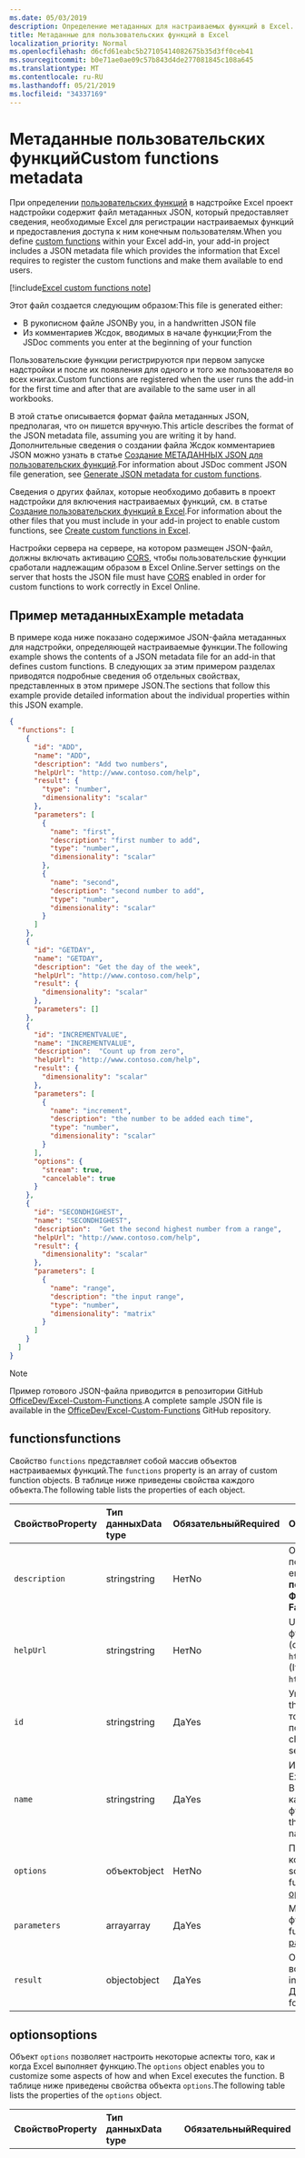 ```yaml
---
ms.date: 05/03/2019
description: Определение метаданных для настраиваемых функций в Excel.
title: Метаданные для пользовательских функций в Excel
localization_priority: Normal
ms.openlocfilehash: d6cfd61eabc5b27105414082675b35d3ff0ceb41
ms.sourcegitcommit: b0e71ae0ae09c57b843d4de277081845c108a645
ms.translationtype: MT
ms.contentlocale: ru-RU
ms.lasthandoff: 05/21/2019
ms.locfileid: "34337169"
---
```

# <a name="custom-functions-metadata"></a><span data-ttu-id="0926b-103">Метаданные пользовательских функций</span><span class="sxs-lookup"><span data-stu-id="0926b-103">Custom functions metadata</span></span>

<span data-ttu-id="0926b-104">При определении [пользовательских функций](custom-functions-overview.md) в надстройке Excel проект надстройки содержит файл метаданных JSON, который предоставляет сведения, необходимые Excel для регистрации настраиваемых функций и предоставления доступа к ним конечным пользователям.</span><span class="sxs-lookup"><span data-stu-id="0926b-104">When you define [custom functions](custom-functions-overview.md) within your Excel add-in, your add-in project includes a JSON metadata file which provides the information that Excel requires to register the custom functions and make them available to end users.</span></span>

[!include[Excel custom functions note](../includes/excel-custom-functions-note.md)]

<span data-ttu-id="0926b-105">Этот файл создается следующим образом:</span><span class="sxs-lookup"><span data-stu-id="0926b-105">This file is generated either:</span></span>

- <span data-ttu-id="0926b-106">В рукописном файле JSON</span><span class="sxs-lookup"><span data-stu-id="0926b-106">By you, in a handwritten JSON file</span></span>
- <span data-ttu-id="0926b-107">Из комментариев Жсдок, вводимых в начале функции;</span><span class="sxs-lookup"><span data-stu-id="0926b-107">From the JSDoc comments you enter at the beginning of your function</span></span>

<span data-ttu-id="0926b-108">Пользовательские функции регистрируются при первом запуске надстройки и после их появления для одного и того же пользователя во всех книгах.</span><span class="sxs-lookup"><span data-stu-id="0926b-108">Custom functions are registered when the user runs the add-in for the first time and after that are available to the same user in all workbooks.</span></span>

<span data-ttu-id="0926b-109">В этой статье описывается формат файла метаданных JSON, предполагая, что он пишется вручную.</span><span class="sxs-lookup"><span data-stu-id="0926b-109">This article describes the format of the JSON metadata file, assuming you are writing it by hand.</span></span> <span data-ttu-id="0926b-110">Дополнительные сведения о создании файла Жсдок комментариев JSON можно узнать в статье [Создание МЕТАДАННЫХ JSON для пользовательских функций](custom-functions-json-autogeneration.md).</span><span class="sxs-lookup"><span data-stu-id="0926b-110">For information about JSDoc comment JSON file generation, see [Generate JSON metadata for custom functions](custom-functions-json-autogeneration.md).</span></span>

<span data-ttu-id="0926b-111">Сведения о других файлах, которые необходимо добавить в проект надстройки для включения настраиваемых функций, см. в статье [Создание пользовательских функций в Excel](custom-functions-overview.md).</span><span class="sxs-lookup"><span data-stu-id="0926b-111">For information about the other files that you must include in your add-in project to enable custom functions, see [Create custom functions in Excel](custom-functions-overview.md).</span></span>

<span data-ttu-id="0926b-112">Настройки сервера на сервере, на котором размещен JSON-файл, должны включать активацию [CORS](https://developer.mozilla.org/docs/Web/HTTP/CORS), чтобы пользовательские функции сработали надлежащим образом в Excel Online.</span><span class="sxs-lookup"><span data-stu-id="0926b-112">Server settings on the server that hosts the JSON file must have [CORS](https://developer.mozilla.org/docs/Web/HTTP/CORS) enabled in order for custom functions to work correctly in Excel Online.</span></span>

## <a name="example-metadata"></a><span data-ttu-id="0926b-113">Пример метаданных</span><span class="sxs-lookup"><span data-stu-id="0926b-113">Example metadata</span></span>

<span data-ttu-id="0926b-114">В примере кода ниже показано содержимое JSON-файла метаданных для надстройки, определяющей настраиваемые функции.</span><span class="sxs-lookup"><span data-stu-id="0926b-114">The following example shows the contents of a JSON metadata file for an add-in that defines custom functions.</span></span> <span data-ttu-id="0926b-115">В следующих за этим примером разделах приводятся подробные сведения об отдельных свойствах, представленных в этом примере JSON.</span><span class="sxs-lookup"><span data-stu-id="0926b-115">The sections that follow this example provide detailed information about the individual properties within this JSON example.</span></span>

```json
{
  "functions": [
    {
      "id": "ADD",
      "name": "ADD",
      "description": "Add two numbers",
      "helpUrl": "http://www.contoso.com/help",
      "result": {
        "type": "number",
        "dimensionality": "scalar"
      },
      "parameters": [
        {
          "name": "first",
          "description": "first number to add",
          "type": "number",
          "dimensionality": "scalar"
        },
        {
          "name": "second",
          "description": "second number to add",
          "type": "number",
          "dimensionality": "scalar"
        }
      ]
    },
    {
      "id": "GETDAY",
      "name": "GETDAY",
      "description": "Get the day of the week",
      "helpUrl": "http://www.contoso.com/help",
      "result": {
        "dimensionality": "scalar"
      },
      "parameters": []
    },
    {
      "id": "INCREMENTVALUE",
      "name": "INCREMENTVALUE", 
      "description":  "Count up from zero",
      "helpUrl": "http://www.contoso.com/help",
      "result": {
        "dimensionality": "scalar"
      },
      "parameters": [
        {
          "name": "increment",
          "description": "the number to be added each time",
          "type": "number",
          "dimensionality": "scalar"
        }
      ],
      "options": {
        "stream": true,
        "cancelable": true
      }
    },
    {
      "id": "SECONDHIGHEST",
      "name": "SECONDHIGHEST", 
      "description":  "Get the second highest number from a range",
      "helpUrl": "http://www.contoso.com/help",
      "result": {
        "dimensionality": "scalar"
      },
      "parameters": [
        {
          "name": "range",
          "description": "the input range",
          "type": "number",
          "dimensionality": "matrix"
        }
      ]
    }
  ]
}
```

> [!NOTE]
> <span data-ttu-id="0926b-116">Пример готового JSON-файла приводится в репозитории GitHub [OfficeDev/Excel-Custom-Functions](https://github.com/OfficeDev/Excel-Custom-Functions/blob/master/src/functions/functions.json).</span><span class="sxs-lookup"><span data-stu-id="0926b-116">A complete sample JSON file is available in the [OfficeDev/Excel-Custom-Functions](https://github.com/OfficeDev/Excel-Custom-Functions/blob/master/src/functions/functions.json) GitHub repository.</span></span>

## <a name="functions"></a><span data-ttu-id="0926b-117">functions</span><span class="sxs-lookup"><span data-stu-id="0926b-117">functions</span></span> 

<span data-ttu-id="0926b-118">Свойство `functions` представляет собой массив объектов настраиваемых функций.</span><span class="sxs-lookup"><span data-stu-id="0926b-118">The `functions` property is an array of custom function objects.</span></span> <span data-ttu-id="0926b-119">В таблице ниже приведены свойства каждого объекта.</span><span class="sxs-lookup"><span data-stu-id="0926b-119">The following table lists the properties of each object.</span></span>

|  <span data-ttu-id="0926b-120">Свойство</span><span class="sxs-lookup"><span data-stu-id="0926b-120">Property</span></span>  |  <span data-ttu-id="0926b-121">Тип данных</span><span class="sxs-lookup"><span data-stu-id="0926b-121">Data type</span></span>  |  <span data-ttu-id="0926b-122">Обязательный</span><span class="sxs-lookup"><span data-stu-id="0926b-122">Required</span></span>  |  <span data-ttu-id="0926b-123">Описание</span><span class="sxs-lookup"><span data-stu-id="0926b-123">Description</span></span>  |
|:-----|:-----|:-----|:-----|
|  `description`  |  <span data-ttu-id="0926b-124">string</span><span class="sxs-lookup"><span data-stu-id="0926b-124">string</span></span>  |  <span data-ttu-id="0926b-125">Нет</span><span class="sxs-lookup"><span data-stu-id="0926b-125">No</span></span>  |  <span data-ttu-id="0926b-126">Описание функции, которое отображается пользователям в Excel</span><span class="sxs-lookup"><span data-stu-id="0926b-126">The description of the function that end users see in Excel.</span></span> <span data-ttu-id="0926b-127">(например, **преобразует значение по шкале Цельсия в температуру по шкале Фаренгейта**).</span><span class="sxs-lookup"><span data-stu-id="0926b-127">For example, **Converts a Celsius value to Fahrenheit**.</span></span> |
|  `helpUrl`  |  <span data-ttu-id="0926b-128">string</span><span class="sxs-lookup"><span data-stu-id="0926b-128">string</span></span>  |   <span data-ttu-id="0926b-129">Нет</span><span class="sxs-lookup"><span data-stu-id="0926b-129">No</span></span>  |  <span data-ttu-id="0926b-130">URL-адрес, по которому можно получить сведения о функции</span><span class="sxs-lookup"><span data-stu-id="0926b-130">URL that provides information about the function.</span></span> <span data-ttu-id="0926b-131">(отображается в области задач). Пример: `http://contoso.com/help/convertcelsiustofahrenheit.html`.</span><span class="sxs-lookup"><span data-stu-id="0926b-131">(It is displayed in a task pane.) For example, `http://contoso.com/help/convertcelsiustofahrenheit.html`.</span></span> |
| `id`     | <span data-ttu-id="0926b-132">string</span><span class="sxs-lookup"><span data-stu-id="0926b-132">string</span></span> | <span data-ttu-id="0926b-133">Да</span><span class="sxs-lookup"><span data-stu-id="0926b-133">Yes</span></span> | <span data-ttu-id="0926b-134">Уникальный идентификатор для функции.</span><span class="sxs-lookup"><span data-stu-id="0926b-134">A unique ID for the function.</span></span> <span data-ttu-id="0926b-135">Этот идентификатор может содержать только буквы, цифры и точки и не может изменяться после настройки.</span><span class="sxs-lookup"><span data-stu-id="0926b-135">This ID can only contain alphanumeric characters and periods and should not be changed after it is set.</span></span> |
|  `name`  |  <span data-ttu-id="0926b-136">string</span><span class="sxs-lookup"><span data-stu-id="0926b-136">string</span></span>  |  <span data-ttu-id="0926b-137">Да</span><span class="sxs-lookup"><span data-stu-id="0926b-137">Yes</span></span>  |  <span data-ttu-id="0926b-138">Имя функции, которое отображается пользователям в Excel.</span><span class="sxs-lookup"><span data-stu-id="0926b-138">The name of the function that end users see in Excel.</span></span> <span data-ttu-id="0926b-139">В Excel имя этой функции будет присоединено в качестве префикса пространством имен настраиваемой функции, указанным в XML-файле манифеста.</span><span class="sxs-lookup"><span data-stu-id="0926b-139">In Excel, this function name will be prefixed by the custom functions namespace that's specified in the XML manifest file.</span></span> |
|  `options`  |  <span data-ttu-id="0926b-140">объект</span><span class="sxs-lookup"><span data-stu-id="0926b-140">object</span></span>  |  <span data-ttu-id="0926b-141">Нет</span><span class="sxs-lookup"><span data-stu-id="0926b-141">No</span></span>  |  <span data-ttu-id="0926b-142">Позволяет настроить некоторые аспекты того, как и когда Excel выполняет функцию.</span><span class="sxs-lookup"><span data-stu-id="0926b-142">Enables you to customize some aspects of how and when Excel executes the function.</span></span> <span data-ttu-id="0926b-143">Дополнительные сведения см. в разделе [options](#options).</span><span class="sxs-lookup"><span data-stu-id="0926b-143">See [options](#options) for details.</span></span> |
|  `parameters`  |  <span data-ttu-id="0926b-144">array</span><span class="sxs-lookup"><span data-stu-id="0926b-144">array</span></span>  |  <span data-ttu-id="0926b-145">Да</span><span class="sxs-lookup"><span data-stu-id="0926b-145">Yes</span></span>  |  <span data-ttu-id="0926b-146">Массив, который определяет входные параметры для функции.</span><span class="sxs-lookup"><span data-stu-id="0926b-146">Array that defines the input parameters for the function.</span></span> <span data-ttu-id="0926b-147">Дополнительные сведения см. в разделе [parameters](#parameters).</span><span class="sxs-lookup"><span data-stu-id="0926b-147">See [parameters](#parameters)  for details.</span></span> |
|  `result`  |  <span data-ttu-id="0926b-148">object</span><span class="sxs-lookup"><span data-stu-id="0926b-148">object</span></span>  |  <span data-ttu-id="0926b-149">Да</span><span class="sxs-lookup"><span data-stu-id="0926b-149">Yes</span></span>  |  <span data-ttu-id="0926b-150">Объект, который определяет тип информации, возвращаемый функцией.</span><span class="sxs-lookup"><span data-stu-id="0926b-150">Object that defines the type of information that is returned by the function.</span></span> <span data-ttu-id="0926b-151">Дополнительные сведения см. в разделе [result](#result).</span><span class="sxs-lookup"><span data-stu-id="0926b-151">See [result](#result) for details.</span></span> |

## <a name="options"></a><span data-ttu-id="0926b-152">options</span><span class="sxs-lookup"><span data-stu-id="0926b-152">options</span></span>

<span data-ttu-id="0926b-153">Объект `options` позволяет настроить некоторые аспекты того, как и когда Excel выполняет функцию.</span><span class="sxs-lookup"><span data-stu-id="0926b-153">The `options` object enables you to customize some aspects of how and when Excel executes the function.</span></span> <span data-ttu-id="0926b-154">В таблице ниже приведены свойства объекта `options`.</span><span class="sxs-lookup"><span data-stu-id="0926b-154">The following table lists the properties of the `options` object.</span></span>

|  <span data-ttu-id="0926b-155">Свойство</span><span class="sxs-lookup"><span data-stu-id="0926b-155">Property</span></span>  |  <span data-ttu-id="0926b-156">Тип данных</span><span class="sxs-lookup"><span data-stu-id="0926b-156">Data type</span></span>  |  <span data-ttu-id="0926b-157">Обязательный</span><span class="sxs-lookup"><span data-stu-id="0926b-157">Required</span></span>  |  <span data-ttu-id="0926b-158">Описание</span><span class="sxs-lookup"><span data-stu-id="0926b-158">Description</span></span>  |
|:-----|:-----|:-----|:-----|
|  `cancelable`  |  <span data-ttu-id="0926b-159">boolean</span><span class="sxs-lookup"><span data-stu-id="0926b-159">boolean</span></span>  |  <span data-ttu-id="0926b-160">Нет</span><span class="sxs-lookup"><span data-stu-id="0926b-160">No</span></span><br/><br/><span data-ttu-id="0926b-161">Значение по умолчанию: `false`.</span><span class="sxs-lookup"><span data-stu-id="0926b-161">Default value is `false`.</span></span>  |  <span data-ttu-id="0926b-162">Если это свойство имеет значение `true`, Excel будет вызывать обработчик `onCanceled` каждый раз, когда пользователь будет предпринимать действия, которые приводят к отмене функции (например, вручную вызывает пересчет или редактирует ячейку, на которую ссылается функция).</span><span class="sxs-lookup"><span data-stu-id="0926b-162">If `true`, Excel calls the `onCanceled` handler whenever the user takes an action that has the effect of canceling the function; for example, manually triggering recalculation or editing a cell that is referenced by the function.</span></span> <span data-ttu-id="0926b-163">Если вы используете это свойство, Excel вызовет функцию JavaScript с дополнительным параметром `caller`.</span><span class="sxs-lookup"><span data-stu-id="0926b-163">If you use this option, Excel will call the JavaScript function with an additional `caller` parameter.</span></span> <span data-ttu-id="0926b-164">(***Не*** регистрируйте этот параметр в свойстве `parameters`.)</span><span class="sxs-lookup"><span data-stu-id="0926b-164">(Do ***not*** register this parameter in the `parameters` property).</span></span> <span data-ttu-id="0926b-165">В тексте функции обработчик необходимо назначить элементу `caller.onCanceled`.</span><span class="sxs-lookup"><span data-stu-id="0926b-165">In the body of the function, a handler must be assigned to the `caller.onCanceled` member.</span></span> <span data-ttu-id="0926b-166">Дополнительные сведения см. в разделе [Отмена функции](custom-functions-web-reqs.md#stream-and-cancel-functions).</span><span class="sxs-lookup"><span data-stu-id="0926b-166">For more information, see [Canceling a function](custom-functions-web-reqs.md#stream-and-cancel-functions).</span></span> |
|  `requiresAddress`  | <span data-ttu-id="0926b-167">boolean</span><span class="sxs-lookup"><span data-stu-id="0926b-167">boolean</span></span> | <span data-ttu-id="0926b-168">Нет</span><span class="sxs-lookup"><span data-stu-id="0926b-168">No</span></span> <br/><br/><span data-ttu-id="0926b-169">Значение по умолчанию: `false`.</span><span class="sxs-lookup"><span data-stu-id="0926b-169">Default value is `false`.</span></span> | <br /><br /> <span data-ttu-id="0926b-170">Если этот параметр имеет значение true, пользовательская функция может получить доступ к адресу ячейки, которая вызвала пользовательскую функцию.</span><span class="sxs-lookup"><span data-stu-id="0926b-170">If true, your custom function can access the address of the cell that invoked your custom function.</span></span> <span data-ttu-id="0926b-171">Чтобы получить адрес ячейки, которая вызвала пользовательскую функцию, используйте context. Address в пользовательской функции.</span><span class="sxs-lookup"><span data-stu-id="0926b-171">To get the address of the cell that invoked your custom function, use context.address in your custom function.</span></span> <span data-ttu-id="0926b-172">Дополнительные сведения см. в статье [Определение того, какая ячейка вызывала пользовательскую функцию](/office/dev/add-ins/excel/custom-functions-overview#determine-which-cell-invoked-your-custom-function).</span><span class="sxs-lookup"><span data-stu-id="0926b-172">For more information, see [Determine which cell invoked your custom function](/office/dev/add-ins/excel/custom-functions-overview#determine-which-cell-invoked-your-custom-function).</span></span> <span data-ttu-id="0926b-173">Пользовательские функции не могут быть заданы как потоковые, так и Рекуиресаддресс.</span><span class="sxs-lookup"><span data-stu-id="0926b-173">Custom functions cannot be set as both streaming and requiresAddress.</span></span> <span data-ttu-id="0926b-174">При использовании этого параметра параметр "Инвокатионконтекст" должен быть последним параметром, переданным в параметре.</span><span class="sxs-lookup"><span data-stu-id="0926b-174">When using this option, the 'invocationContext' parameter must be the last parameter passed in options.</span></span> |
|  `stream`  |  <span data-ttu-id="0926b-175">boolean</span><span class="sxs-lookup"><span data-stu-id="0926b-175">boolean</span></span>  |  <span data-ttu-id="0926b-176">Нет</span><span class="sxs-lookup"><span data-stu-id="0926b-176">No</span></span><br/><br/><span data-ttu-id="0926b-177">Значение по умолчанию: `false`.</span><span class="sxs-lookup"><span data-stu-id="0926b-177">Default value is `false`.</span></span>  |  <span data-ttu-id="0926b-178">Если это свойство имеет значение `true`, функция может выводить значение в ячейку несколько раз, даже если вызвана всего единожды.</span><span class="sxs-lookup"><span data-stu-id="0926b-178">If `true`, the function can output repeatedly to the cell even when invoked only once.</span></span> <span data-ttu-id="0926b-179">Этот параметр полезен для быстро изменяющихся источников данных, таких как цена акций.</span><span class="sxs-lookup"><span data-stu-id="0926b-179">This option is useful for rapidly-changing data sources, such as a stock price.</span></span> <span data-ttu-id="0926b-180">Если вы используете это свойство, Excel вызовет функцию JavaScript с дополнительным параметром `caller`.</span><span class="sxs-lookup"><span data-stu-id="0926b-180">If you use this option, Excel will call the JavaScript function with an additional `caller` parameter.</span></span> <span data-ttu-id="0926b-181">(***Не*** регистрируйте этот параметр в свойстве `parameters`.)</span><span class="sxs-lookup"><span data-stu-id="0926b-181">(Do ***not*** register this parameter in the `parameters` property).</span></span> <span data-ttu-id="0926b-182">Функция не должна содержать оператор `return`.</span><span class="sxs-lookup"><span data-stu-id="0926b-182">The function should have no `return` statement.</span></span> <span data-ttu-id="0926b-183">Вместо этого результирующее значение передается как аргумент метода обратного вызова `caller.setResult`.</span><span class="sxs-lookup"><span data-stu-id="0926b-183">Instead, the result value is passed as the argument of the `caller.setResult` callback method.</span></span> <span data-ttu-id="0926b-184">Дополнительные сведения см. в разделе [Потоковые функции](custom-functions-web-reqs.md#stream-and-cancel-functions).</span><span class="sxs-lookup"><span data-stu-id="0926b-184">For more information, see [Streaming functions](custom-functions-web-reqs.md#stream-and-cancel-functions).</span></span> |
|  `volatile`  | <span data-ttu-id="0926b-185">boolean</span><span class="sxs-lookup"><span data-stu-id="0926b-185">boolean</span></span> | <span data-ttu-id="0926b-186">Нет</span><span class="sxs-lookup"><span data-stu-id="0926b-186">No</span></span> <br/><br/><span data-ttu-id="0926b-187">Значение по умолчанию: `false`.</span><span class="sxs-lookup"><span data-stu-id="0926b-187">Default value is `false`.</span></span> | <br /><br /> <span data-ttu-id="0926b-188">Если присвоено значение `true`, функция пересчитывается при каждом выполнении пересчета в Excel, а не только при изменении зависимых значений формулы.</span><span class="sxs-lookup"><span data-stu-id="0926b-188">If `true`, the function will recalculate each time Excel recalculates, instead of only when the formula's dependent values have changed.</span></span> <span data-ttu-id="0926b-189">Функция не может быть одновременно потоковой и переменной.</span><span class="sxs-lookup"><span data-stu-id="0926b-189">A function cannot be both streaming and volatile.</span></span> <span data-ttu-id="0926b-190">Если обоим свойствам `stream` и `volatile` присвоено значение `true`, параметр переменности будет игнорироваться.</span><span class="sxs-lookup"><span data-stu-id="0926b-190">If the `stream` and `volatile` properties are both set to `true`, the volatile option will be ignored.</span></span> |

## <a name="parameters"></a><span data-ttu-id="0926b-191">parameters</span><span class="sxs-lookup"><span data-stu-id="0926b-191">parameters</span></span>

<span data-ttu-id="0926b-192">Свойство `parameters` представляет собой массив объектов параметров.</span><span class="sxs-lookup"><span data-stu-id="0926b-192">The `parameters` property is an array of parameter objects.</span></span> <span data-ttu-id="0926b-193">В таблице ниже приведены свойства каждого объекта.</span><span class="sxs-lookup"><span data-stu-id="0926b-193">The following table lists the properties of each object.</span></span>

|  <span data-ttu-id="0926b-194">Свойство</span><span class="sxs-lookup"><span data-stu-id="0926b-194">Property</span></span>  |  <span data-ttu-id="0926b-195">Тип данных</span><span class="sxs-lookup"><span data-stu-id="0926b-195">Data type</span></span>  |  <span data-ttu-id="0926b-196">Обязательный</span><span class="sxs-lookup"><span data-stu-id="0926b-196">Required</span></span>  |  <span data-ttu-id="0926b-197">Описание</span><span class="sxs-lookup"><span data-stu-id="0926b-197">Description</span></span>  |
|:-----|:-----|:-----|:-----|
|  `description`  |  <span data-ttu-id="0926b-198">string</span><span class="sxs-lookup"><span data-stu-id="0926b-198">string</span></span>  |  <span data-ttu-id="0926b-199">Нет</span><span class="sxs-lookup"><span data-stu-id="0926b-199">No</span></span> |  <span data-ttu-id="0926b-200">Описание параметра.</span><span class="sxs-lookup"><span data-stu-id="0926b-200">A description of the parameter.</span></span> <span data-ttu-id="0926b-201">Отображается в IntelliSense Excel.</span><span class="sxs-lookup"><span data-stu-id="0926b-201">This is displayed in Excel's intelliSense.</span></span>  |
|  `dimensionality`  |  <span data-ttu-id="0926b-202">string</span><span class="sxs-lookup"><span data-stu-id="0926b-202">string</span></span>  |  <span data-ttu-id="0926b-203">Нет</span><span class="sxs-lookup"><span data-stu-id="0926b-203">No</span></span>  |  <span data-ttu-id="0926b-204">Должно быть **скалярным** (значение, отличное от массива) или **матричным** (двухмерный массив).</span><span class="sxs-lookup"><span data-stu-id="0926b-204">Must be either **scalar** (a non-array value) or **matrix** (a 2-dimensional array).</span></span>  |
|  `name`  |  <span data-ttu-id="0926b-205">string</span><span class="sxs-lookup"><span data-stu-id="0926b-205">string</span></span>  |  <span data-ttu-id="0926b-206">Да</span><span class="sxs-lookup"><span data-stu-id="0926b-206">Yes</span></span>  |  <span data-ttu-id="0926b-207">Имя параметра.</span><span class="sxs-lookup"><span data-stu-id="0926b-207">The name of the parameter.</span></span> <span data-ttu-id="0926b-208">Оно отображается в IntelliSense Excel.</span><span class="sxs-lookup"><span data-stu-id="0926b-208">This name is displayed in Excel's intelliSense.</span></span>  |
|  `type`  |  <span data-ttu-id="0926b-209">string</span><span class="sxs-lookup"><span data-stu-id="0926b-209">string</span></span>  |  <span data-ttu-id="0926b-210">Нет</span><span class="sxs-lookup"><span data-stu-id="0926b-210">No</span></span>  |  <span data-ttu-id="0926b-211">Тип данных параметра.</span><span class="sxs-lookup"><span data-stu-id="0926b-211">The data type of the parameter.</span></span> <span data-ttu-id="0926b-212">Может иметь значение **boolean**, **number**, **string** или **any**, что позволяет использовать любой из трех предыдущих типов.</span><span class="sxs-lookup"><span data-stu-id="0926b-212">Can be **boolean**, **number**, **string**, or **any**, which allows you to use of any of the previous three types.</span></span> <span data-ttu-id="0926b-213">Если это свойство не задано, по умолчанию устанавливается тип данных **any**.</span><span class="sxs-lookup"><span data-stu-id="0926b-213">If this property is not specified, the data type defaults to **any**.</span></span> |
|  `optional`  | <span data-ttu-id="0926b-214">boolean</span><span class="sxs-lookup"><span data-stu-id="0926b-214">boolean</span></span> | <span data-ttu-id="0926b-215">Нет</span><span class="sxs-lookup"><span data-stu-id="0926b-215">No</span></span> | <span data-ttu-id="0926b-216">Если присвоено значение `true`, параметр не обязателен.</span><span class="sxs-lookup"><span data-stu-id="0926b-216">If `true`, the parameter is optional.</span></span> |

## <a name="result"></a><span data-ttu-id="0926b-217">result</span><span class="sxs-lookup"><span data-stu-id="0926b-217">result</span></span>

<span data-ttu-id="0926b-218">Объект `result` определяет тип информации, возвращаемый функцией.</span><span class="sxs-lookup"><span data-stu-id="0926b-218">The `result` object defines the type of information that is returned by the function.</span></span> <span data-ttu-id="0926b-219">В таблице ниже приведены свойства объекта `result`.</span><span class="sxs-lookup"><span data-stu-id="0926b-219">The following table lists the properties of the `result` object.</span></span>

|  <span data-ttu-id="0926b-220">Свойство</span><span class="sxs-lookup"><span data-stu-id="0926b-220">Property</span></span>  |  <span data-ttu-id="0926b-221">Тип данных</span><span class="sxs-lookup"><span data-stu-id="0926b-221">Data type</span></span>  |  <span data-ttu-id="0926b-222">Обязательный</span><span class="sxs-lookup"><span data-stu-id="0926b-222">Required</span></span>  |  <span data-ttu-id="0926b-223">Описание</span><span class="sxs-lookup"><span data-stu-id="0926b-223">Description</span></span>  |
|:-----|:-----|:-----|:-----|
|  `dimensionality`  |  <span data-ttu-id="0926b-224">string</span><span class="sxs-lookup"><span data-stu-id="0926b-224">string</span></span>  |  <span data-ttu-id="0926b-225">Нет</span><span class="sxs-lookup"><span data-stu-id="0926b-225">No</span></span>  |  <span data-ttu-id="0926b-226">Должно быть **скалярным** (значение, отличное от массива) или **матричным** (двухмерный массив).</span><span class="sxs-lookup"><span data-stu-id="0926b-226">Must be either **scalar** (a non-array value) or **matrix** (a 2-dimensional array).</span></span> |

## <a name="next-steps"></a><span data-ttu-id="0926b-227">Дальнейшие действия</span><span class="sxs-lookup"><span data-stu-id="0926b-227">Next steps</span></span>
<span data-ttu-id="0926b-228">Ознакомьтесь с рекомендациями [по именованию функции](custom-functions-naming.md) или [локализации функции](custom-functions-localize.md) с помощью ранее описанного рукописного метода JSON.</span><span class="sxs-lookup"><span data-stu-id="0926b-228">Learn the [best practices for naming your function](custom-functions-naming.md) or discover how to [localize your function](custom-functions-localize.md) using the previously described handwritten JSON method.</span></span>

## <a name="see-also"></a><span data-ttu-id="0926b-229">См. также</span><span class="sxs-lookup"><span data-stu-id="0926b-229">See also</span></span>

* [<span data-ttu-id="0926b-230">Автоматическое генерирование метаданных JSON для пользовательских функций</span><span class="sxs-lookup"><span data-stu-id="0926b-230">Autogenerate JSON metadata for custom functions</span></span>](custom-functions-json-autogeneration.md)
* [<span data-ttu-id="0926b-231">Параметры параметров пользовательских функций</span><span class="sxs-lookup"><span data-stu-id="0926b-231">Custom functions parameter options</span></span>](custom-functions-parameter-options.md)
* [<span data-ttu-id="0926b-232">Рекомендации по пользовательским функциям</span><span class="sxs-lookup"><span data-stu-id="0926b-232">Custom functions best practices</span></span>](custom-functions-best-practices.md)
* [<span data-ttu-id="0926b-233">Создание пользовательских функций в Excel</span><span class="sxs-lookup"><span data-stu-id="0926b-233">Create custom functions in Excel</span></span>](custom-functions-overview.md)